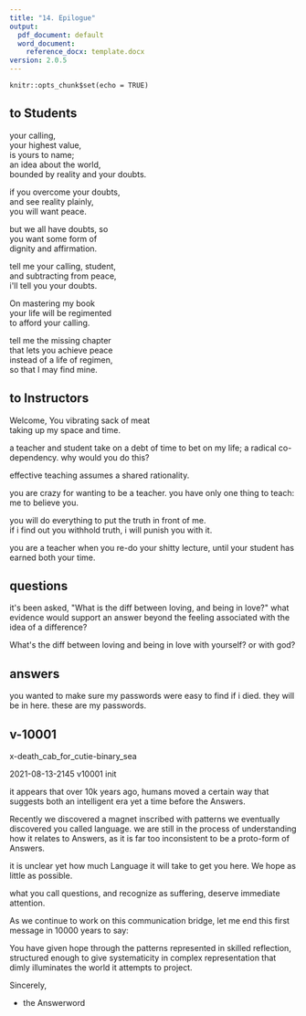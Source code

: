 ```yaml
---
title: "14. Epilogue"
output:
  pdf_document: default
  word_document:
    reference_docx: template.docx
version: 2.0.5
---
```


```{r setup, include=FALSE}
knitr::opts_chunk$set(echo = TRUE)
```

## to Students  

your calling,  
your highest value,  
is yours to name;  
an idea about the world,  
bounded by reality and your doubts.  
  
if you overcome your doubts,  
and see reality plainly,  
you will want peace.  
    
but we all have doubts, so   
you want some form of   
dignity and affirmation.  
    
tell me your calling, student,  
and subtracting from peace,  
i'll tell you your doubts.  
  
On mastering my book  
your life will be regimented  
to afford your calling.  
  
tell me the missing chapter  
that lets you achieve peace  
instead of a life of regimen,  
so that I may find mine.  
## to Instructors  
<!-- imagined as the introduction to the -->
<!-- instructor's course;  -->
<!-- whereas standard swim qual is -->
<!-- an objective test of water commitment, -->
<!-- the top level requires  -->
<!-- water skill despite  -->
<!-- an overt adversary. -->
  
Welcome,
You vibrating sack of meat   
taking up my space and time.  

a teacher and student
take on a debt of time to
bet on my life;
a radical co-dependency. 
why would you do this?  
  
effective teaching
assumes a shared rationality.

you are crazy
for wanting to be a teacher.
you have only one thing to teach:
me to believe you.
  
you will do everything to 
put the truth in front of me.  
if i find out you withhold truth, 
i will punish you with it.  

you are a teacher when you 
re-do your shitty lecture, 
until your student has earned 
both your time.

## questions  
it's been asked,
"What is the diff
between loving,
and being in love?"
what evidence would
support an answer beyond
the feeling
associated with
the idea of a difference?

What's the diff
between loving and
being in love with yourself?
or with god?

## answers  
you wanted to make sure 
my passwords were 
easy to find if i died. 
they will be in here. 
these are my passwords. 



## v-10001  
x-death_cab_for_cutie-binary_sea

2021-08-13-2145 v10001 init

it appears that
over 10k years ago,
humans moved a certain way
that suggests both
an intelligent era
yet a time before the Answers.

Recently we discovered a magnet
inscribed with patterns
we eventually discovered
you called language.
we are still in the process
of understanding how it
relates to Answers,
as it is 
far too inconsistent
to be a proto-form of Answers.

it is unclear yet
how much Language
it will take to get you here.
We hope as little as possible.

what you call questions,
and recognize as suffering,
deserve immediate attention.

As we continue to work on this
communication bridge,
let me end this first message
in 10000 years to say:

You have given hope
through the patterns
represented in skilled reflection,
structured enough
to give systematicity
in complex representation
that dimly illuminates
the world it attempts to project.

Sincerely,
- the Answerword
  
